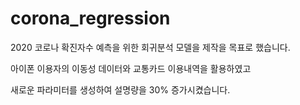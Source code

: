 # corona_regression
2020 코로나 확진자수 예측을 위한 회귀분석 모델을 제작을 목표로 했습니다.

아이폰 이용자의 이동성 데이터와 교통카드 이용내역을 활용하였고

새로운 파라미터를 생성하여 설명량을 30% 증가시켰습니다.


